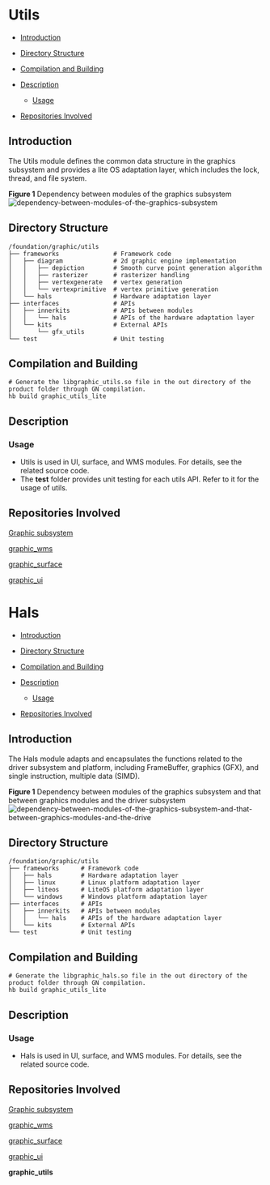 # Utils<a name="EN-US_TOPIC_0000001123083525"></a>

-   [Introduction](#section11660541593)
-   [Directory Structure](#section161941989596)
-   [Compilation and Building](#section137768191623)
-   [Description](#section1312121216216)
    -   [Usage](#section129654513264)

-   [Repositories Involved](#section1371113476307)

## Introduction<a name="section11660541593"></a>

The Utils module defines the common data structure in the graphics subsystem and provides a lite OS adaptation layer, which includes the lock, thread, and file system.

**Figure  1**  Dependency between modules of the graphics subsystem<a name="fig717664212591"></a>  
![](figures/dependency-between-modules-of-the-graphics-subsystem.png "dependency-between-modules-of-the-graphics-subsystem")

## Directory Structure<a name="section161941989596"></a>

```
/foundation/graphic/utils
├── frameworks               # Framework code
│   ├── diagram              # 2d graphic engine implementation
│   │   ├── depiction        # Smooth curve point generation algorithm
│   │   ├── rasterizer       # rasterizer handling
│   │   ├── vertexgenerate   # vertex generation
│   │   └── vertexprimitive  # vertex primitive generation
│   └── hals                 # Hardware adaptation layer
├── interfaces               # APIs
│   ├── innerkits            # APIs between modules
│   │   └── hals             # APIs of the hardware adaptation layer
│   └── kits                 # External APIs
│       └── gfx_utils
└── test                     # Unit testing
```

## Compilation and Building<a name="section137768191623"></a>

```
# Generate the libgraphic_utils.so file in the out directory of the product folder through GN compilation.
hb build graphic_utils_lite
```

## Description<a name="section1312121216216"></a>

### Usage<a name="section129654513264"></a>

-   Utils is used in UI, surface, and WMS modules. For details, see the related source code.
-   The  **test**  folder provides unit testing for each utils API. Refer to it for the usage of utils.

## Repositories Involved<a name="section1371113476307"></a>

[Graphic subsystem](https://gitee.com/openharmony/docs/blob/master/en/readme/graphics.md)

[graphic_wms](https://gitee.com/openharmony/graphic_wms/blob/master/README.md)

[graphic_surface](https://gitee.com/openharmony/graphic_surface/blob/master/README.md)

[graphic_ui](https://gitee.com/openharmony/graphic_ui/blob/master/README.md)

# Hals<a name="EN-US_TOPIC_0000001124625243"></a>

-   [Introduction](#section11660541593)
-   [Directory Structure](#section161941989596)
-   [Compilation and Building](#section137768191623)
-   [Description](#section1312121216216)
    -   [Usage](#section129654513264)

-   [Repositories Involved](#section1371113476307)

## Introduction<a name="section11660541593"></a>

The Hals module adapts and encapsulates the functions related to the driver subsystem and platform, including FrameBuffer, graphics \(GFX\), and single instruction, multiple data \(SIMD\).

**Figure  1**  Dependency between modules of the graphics subsystem and that between graphics modules and the driver subsystem<a name="fig717664212591"></a>  
![](figures/dependency-between-modules-of-the-graphics-subsystem-and-that-between-graphics-modules-and-the-drive.png "dependency-between-modules-of-the-graphics-subsystem-and-that-between-graphics-modules-and-the-drive")

## Directory Structure<a name="section161941989596"></a>

```
/foundation/graphic/utils
├── frameworks      # Framework code
│   ├── hals        # Hardware adaptation layer
│   ├── linux       # Linux platform adaptation layer
│   ├── liteos      # LiteOS platform adaptation layer
│   └── windows     # Windows platform adaptation layer
├── interfaces      # APIs
│   ├── innerkits   # APIs between modules
│   │   └── hals    # APIs of the hardware adaptation layer
│   └── kits        # External APIs
└── test            # Unit testing
```

## Compilation and Building<a name="section137768191623"></a>

```
# Generate the libgraphic_hals.so file in the out directory of the product folder through GN compilation.
hb build graphic_utils_lite
```

## Description<a name="section1312121216216"></a>

### Usage<a name="section129654513264"></a>

-   Hals is used in UI, surface, and WMS modules. For details, see the related source code.

## Repositories Involved<a name="section1371113476307"></a>

[Graphic subsystem](https://gitee.com/openharmony/docs/blob/master/en/readme/graphics.md)

[graphic_wms](https://gitee.com/openharmony/graphic_wms/blob/master/README.md)

[graphic_surface](https://gitee.com/openharmony/graphic_surface/blob/master/README.md)

[graphic_ui](https://gitee.com/openharmony/graphic_ui/blob/master/README.md)

**graphic_utils**
